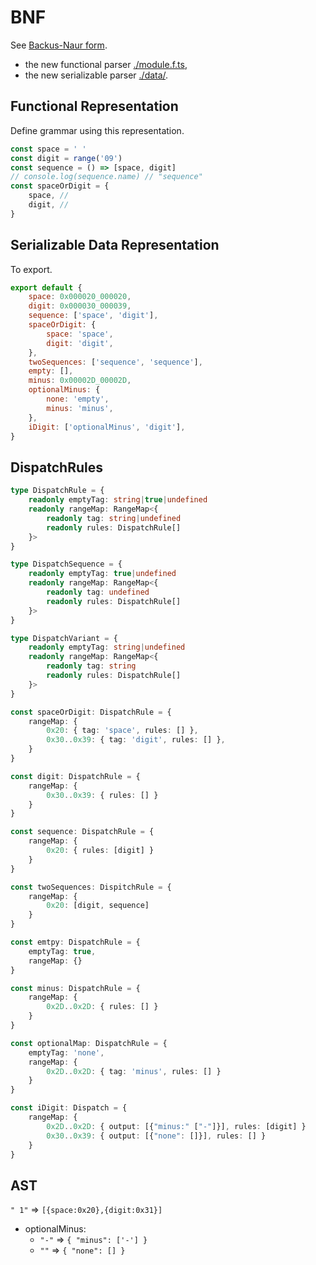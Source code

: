 # BNF

See [Backus-Naur form](https://en.wikipedia.org/wiki/Backus%E2%80%93Naur_form).

- the new functional parser [./module.f.ts](./module.f.ts),
- the new serializable parser [./data/](./data/).

## Functional Representation

Define grammar using this representation.

```ts
const space = ' '
const digit = range('09')
const sequence = () => [space, digit]
// console.log(sequence.name) // "sequence"
const spaceOrDigit = {
    space, //
    digit, //
}
```

## Serializable Data Representation

To export.

```js
export default {
    space: 0x000020_000020,
    digit: 0x000030_000039,
    sequence: ['space', 'digit'],
    spaceOrDigit: {
        space: 'space',
        digit: 'digit',
    },
    twoSequences: ['sequence', 'sequence'],
    empty: [],
    minus: 0x00002D_00002D,
    optionalMinus: {
        none: 'empty',
        minus: 'minus',
    },
    iDigit: ['optionalMinus', 'digit'],
}
```

## DispatchRules

```ts
type DispatchRule = {
    readonly emptyTag: string|true|undefined  
    readonly rangeMap: RangeMap<{
        readonly tag: string|undefined
        readonly rules: DispatchRule[]
    }>
}

type DispatchSequence = {
    readonly emptyTag: true|undefined
    readonly rangeMap: RangeMap<{
        readonly tag: undefined
        readonly rules: DispatchRule[]
    }>
}

type DispatchVariant = {
    readonly emptyTag: string|undefined
    readonly rangeMap: RangeMap<{
        readonly tag: string
        readonly rules: DispatchRule[]
    }>
}
```

```ts
const spaceOrDigit: DispatchRule = {
    rangeMap: {
        0x20: { tag: 'space', rules: [] },
        0x30..0x39: { tag: 'digit', rules: [] },
    }
}

const digit: DispatchRule = {
    rangeMap: {
        0x30..0x39: { rules: [] }
    }
}

const sequence: DispatchRule = {
    rangeMap: {
        0x20: { rules: [digit] }
    }
}

const twoSequences: DispitchRule = {
    rangeMap: {
        0x20: [digit, sequence]
    }
}

const emtpy: DispatchRule = {
    emptyTag: true,
    rangeMap: {}
}

const minus: DispatchRule = {
    rangeMap: {
        0x2D..0x2D: { rules: [] }
    }
}

const optionalMap: DispatchRule = {
    emptyTag: 'none',
    rangeMap: {
        0x2D..0x2D: { tag: 'minus', rules: [] }
    }
}

const iDigit: Dispatch = {
    rangeMap: {
        0x2D..0x2D: { output: [{"minus:" ["-"]}], rules: [digit] }
        0x30..0x39: { output: [{"none": []}], rules: [] }
    }
}
```

## AST

`" 1"` => `[{space:0x20},{digit:0x31}]`
- optionalMinus:
  - `"-"` => `{ "minus": ['-'] }`
  - `""` => `{ "none": [] }`
